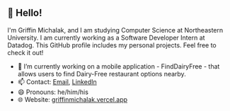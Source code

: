## 👋 Hello!

I'm Griffin Michalak, and I am studying Computer Science at Northeastern University. I am currently working as a Software Developer Intern at Datadog. This GitHub profile includes my personal projects. Feel free to check it out!

- 🔭 I’m currently working on a mobile application - FindDairyFree - that allows users to find Dairy-Free restaurant options nearby.
- 📫 Contact: [Email](mailto:michalak.g@northeastern.edu), [LinkedIn](https://www.linkedin.com/in/griffinmichalak/)
- 😄 Pronouns: he/him/his
- 🌐 Website: [griffinmichalak.vercel.app](https://griffinmichalak.vercel.app/)
